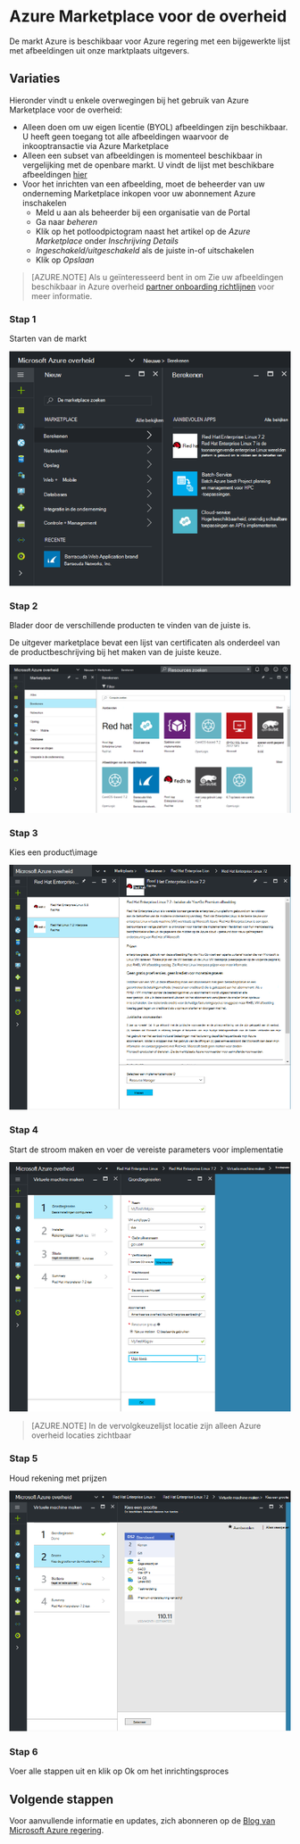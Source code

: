  <properties
    pageTitle="Azure overheid documentatie | Microsoft Azure"
    description="Dit biedt een vergelijking van de functies en de richtlijnen over het ontwikkelen van toepassingen voor de overheid Azure."
    services="Azure-Government"
    cloud="gov"
    documentationCenter=""
    authors="VybavaRamadoss"
    manager="asimm"
    editor=""/>

<tags   ms.service="multiple"
    ms.devlang="na"
    ms.topic="article"
    ms.tgt_pltfrm="na"
    ms.workload="azure-government"
    ms.date="10/20/2016"
    ms.author="zakramer;vybavar"/>


# <a name="azure-marketplace-for-government"></a>Azure Marketplace voor de overheid
De markt Azure is beschikbaar voor Azure regering met een bijgewerkte lijst met afbeeldingen uit onze marktplaats uitgevers. 

## <a name="variations"></a>Variaties
Hieronder vindt u enkele overwegingen bij het gebruik van Azure Marketplace voor de overheid:

- Alleen doen om uw eigen licentie (BYOL) afbeeldingen zijn beschikbaar. U heeft geen toegang tot alle afbeeldingen waarvoor de inkooptransactie via Azure Marketplace
- Alleen een subset van afbeeldingen is momenteel beschikbaar in vergelijking met de openbare markt. U vindt de lijst met beschikbare afbeeldingen [hier](../azure-government-image-gallery.md) 
- Voor het inrichten van een afbeelding, moet de beheerder van uw onderneming Marketplace inkopen voor uw abonnement Azure inschakelen
  - Meld u aan als beheerder bij een organisatie van de Portal
  - Ga naar *beheren*
  - Klik op het potloodpictogram naast het artikel op de *Azure Marketplace* onder *Inschrijving Details*
  - *Ingeschakeld/uitgeschakeld* als de juiste in-of uitschakelen
  - Klik op *Opslaan*


>[AZURE.NOTE] Als u geïnteresseerd bent in om Zie uw afbeeldingen beschikbaar in Azure overheid [partner onboarding richtlijnen](documentation-government-manage-marketplace-partners.md) voor meer informatie.

### <a name="step-1"></a>Stap 1
Starten van de markt

![ALT-tekst](./media/government-manage-marketplace-launch.png)  

### <a name="step-2"></a>Stap 2
Blader door de verschillende producten te vinden van de juiste is.

De uitgever marketplace bevat een lijst van certificaten als onderdeel van de productbeschrijving bij het maken van de juiste keuze. 

![ALT-tekst](./media/government-manage-marketplace-service.png)

### <a name="step-3"></a>Stap 3
Kies een product\image

![ALT-tekst](./media/government-manage-marketplace-image.png)

### <a name="step-4"></a>Stap 4
Start de stroom maken en voer de vereiste parameters voor implementatie

![ALT-tekst](./media/government-manage-marketplace-deployment.png)

>[AZURE.NOTE] In de vervolgkeuzelijst locatie zijn alleen Azure overheid locaties zichtbaar

### <a name="step-5"></a>Stap 5
Houd rekening met prijzen

![ALT-tekst](./media/government-manage-marketplace-pricing.png)

### <a name="step-6"></a>Stap 6
Voer alle stappen uit en klik op Ok om het inrichtingsproces

## <a name="next-steps"></a>Volgende stappen

Voor aanvullende informatie en updates, zich abonneren op de [Blog van Microsoft Azure regering](https://blogs.msdn.microsoft.com/azuregov/).
